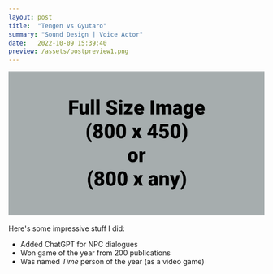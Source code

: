 ```yaml
---
layout: post
title:  "Tengen vs Gyutaro"
summary: "Sound Design | Voice Actor"
date:   2022-10-09 15:39:40
preview: /assets/postpreview1.png
---
```


![Picture 1](/assets/fullsize.png)

Here's some impressive stuff I did:

* Added ChatGPT for NPC dialogues
* Won game of the year from 200 publications
* Was named *Time* person of the year (as a video game)
